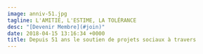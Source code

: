```yaml
---
image: anniv-51.jpg
tagline: L'AMITIÉ, L'ESTIME, LA TOLÉRANCE
desc: "[Devenir Membre](#join)"
date: 2018-04-15 13:16:34 +0000
title: Depuis 51 ans le soutien de projets sociaux à travers
---
```

